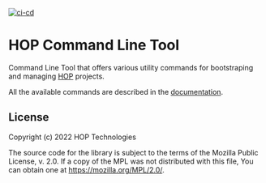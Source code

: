 [![ci-cd](https://github.com/gethop-dev/hop-cli/actions/workflows/ci.yml/badge.svg)](https://github.com/gethop-dev/hop-cli/actions/workflows/ci.yml)
# HOP Command Line Tool

Command Line Tool that offers various utility commands for
bootstraping and managing [HOP][] projects.

All the available commands are described in the [documentation][].

[HOP]: https://www.gethop.dev/
[documentation]: https://docs.gethop.dev/en/latest/reference/hop-cli/main.html

## License

Copyright (c) 2022 HOP Technologies

The source code for the library is subject to the terms of the Mozilla
Public License, v. 2.0. If a copy of the MPL was not distributed with
this file, You can obtain one at https://mozilla.org/MPL/2.0/.

